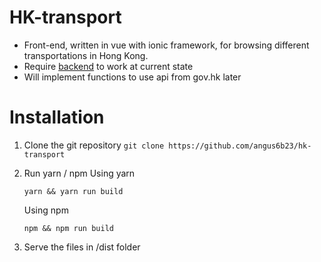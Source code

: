 # HK-transport

- Front-end, written in vue with ionic framework, for browsing different transportations in Hong Kong.
- Require [backend](https://github.com/angus6b23/hk-transport-backend) to work at current state
- Will implement functions to use api from gov.hk later

# Installation

1.  Clone the git repository
    `git clone https://github.com/angus6b23/hk-transport`
    
2.  Run yarn / npm
    Using yarn
    
    `yarn && yarn run build`
    
    Using npm
    
    `npm && npm run build`

3. Serve the files in /dist folder

